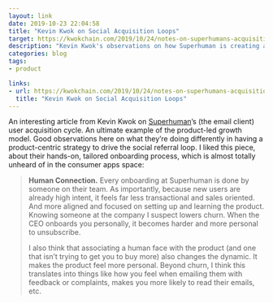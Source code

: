 ```yaml
---
layout: link
date: 2019-10-23 22:04:58
title: "Kevin Kwok on Social Acquisition Loops"
target: https://kwokchain.com/2019/10/24/notes-on-superhumans-acquisition-loops/
description: "Kevin Kwok's observations on how Superhuman is creating a feedback loop for user acquisition."
categories: blog
tags:
- product

links:
- url: https://kwokchain.com/2019/10/24/notes-on-superhumans-acquisition-loops/
  title: "Kevin Kwok on Social Acquisition Loops"
---
```


An interesting article from Kevin Kwok on [Superhuman](https://superhuman.com/ "Superhuman")’s (the email client) user acquisition cycle. An ultimate example of the product-led growth model. Good observations here on what they’re doing differently in having a product-centric strategy to drive the social referral loop. I liked this piece, about their hands-on, tailored onboarding process, which is almost totally unheard of in the consumer apps space:

> **Human Connection.** Every onboarding at Superhuman is done by someone on their team. As importantly, because new users are already high intent, it feels far less transactional and sales oriented. And more aligned and focused on setting up and learning the product. Knowing someone at the company I suspect lowers churn. When the CEO onboards you personally, it becomes harder and more personal to unsubscribe.
>
> I also think that associating a human face with the product (and one that isn’t trying to get you to buy more) also changes the dynamic. It makes the product feel more personal. Beyond churn, I think this translates into things like how you feel when emailing them with feedback or complaints, makes you more likely to read their emails, etc.

